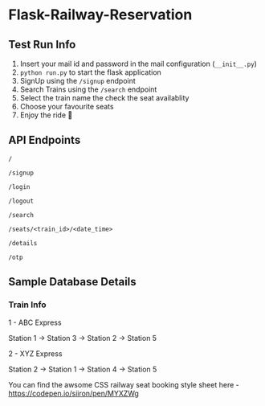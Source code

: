 # Flask-Railway-Reservation

## Test Run Info

1. Insert your mail id and password in the mail configuration (`__init__.py`)
2. `python run.py` to start the flask application
3. SignUp using the `/signup` endpoint
4. Search Trains using the `/search` endpoint
5. Select the train name the check the seat availablity
6. Choose your favourite seats
7. Enjoy the ride 🚂


## API Endpoints

`/`

`/signup`

`/login`

`/logout`

`/search`

`/seats/<train_id>/<date_time>`

`/details`

`/otp`
 
## Sample Database Details

### Train Info
1 - ABC Express

Station 1 -> Station 3 -> Station 2 -> Station 5

2 - XYZ Express

Station 2 -> Station 1 -> Station 4 -> Station 5

You can find the awsome CSS railway seat booking style sheet here - https://codepen.io/siiron/pen/MYXZWg